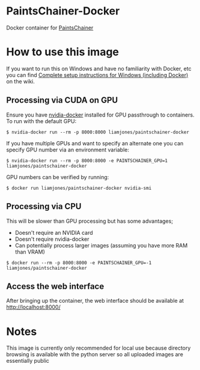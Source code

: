 # PaintsChainer-Docker

Docker container for [PaintsChainer](https://github.com/pfnet/PaintsChainer)

# How to use this image

If you want to run this on Windows and have no familiarity with Docker, etc you can find [Complete setup instructions for Windows (including Docker)](https://github.com/liamjones/PaintsChainer-Docker/wiki/Complete-setup-instructions-for-Windows-(including-Docker)) on the wiki.

## Processing via CUDA on GPU

Ensure you have [nvidia-docker](https://github.com/NVIDIA/nvidia-docker) installed for GPU passthrough to containers. To run with the default GPU:

```console
$ nvidia-docker run --rm -p 8000:8000 liamjones/paintschainer-docker
```

If you have multiple GPUs and want to specify an alternate one you can specify GPU number via an environment variable:

```console
$ nvidia-docker run --rm -p 8000:8000 -e PAINTSCHAINER_GPU=1 liamjones/paintschainer-docker
```

GPU numbers can be verified by running:

```console
$ docker run liamjones/paintschainer-docker nvidia-smi
```

## Processing via CPU

This will be slower than GPU processing but has some advantages;

* Doesn't require an NVIDIA card
* Doesn't require nvidia-docker
* Can potentially process larger images (assuming you have more RAM than VRAM)

```console
$ docker run --rm -p 8000:8000 -e PAINTSCHAINER_GPU=-1 liamjones/paintschainer-docker
```

## Access the web interface

After bringing up the container, the web interface should be available at [http://localhost:8000/](http://localhost:8000/)

# Notes

This image is currently only recommended for local use because directory browsing is available with the python server so all uploaded images are essentially public
